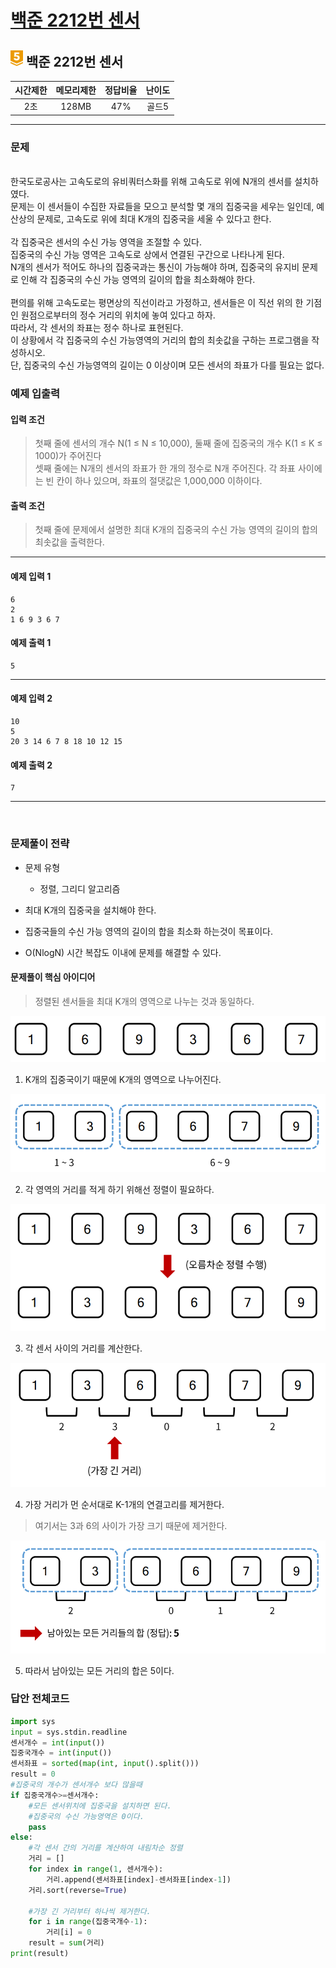 
# [백준 2212번 센서](https://www.acmicpc.net/problem/2212)

## <img src="https://raw.githubusercontent.com/gudals-kim/Studyroom/0c61bf1ad9b6434ff624dbab4012654df8c92b01/codingtest/img/rank/gold_5.svg" width="20">  백준 2212번 센서 


| 시간제한 | 메모리제한 | 정답비율 | 난이도 | 
|:----:|:-----:|:----:|:---:|
|  2초  | 128MB | 47%  | 골드5  |

---

### 문제


<br> 한국도로공사는 고속도로의 유비쿼터스화를 위해 고속도로 위에 N개의 센서를 설치하였다.
<br>  문제는 이 센서들이 수집한 자료들을 모으고 분석할 몇 개의 집중국을 세우는 일인데, 예산상의 문제로, 고속도로 위에 최대 K개의 집중국을 세울 수 있다고 한다.
<br> 
<br> 각 집중국은 센서의 수신 가능 영역을 조절할 수 있다.
<br> 집중국의 수신 가능 영역은 고속도로 상에서 연결된 구간으로 나타나게 된다.
<br> N개의 센서가 적어도 하나의 집중국과는 통신이 가능해야 하며, 집중국의 유지비 문제로 인해 각 집중국의 수신 가능 영역의 길이의 합을 최소화해야 한다.
<br> 
<br> 편의를 위해 고속도로는 평면상의 직선이라고 가정하고, 센서들은 이 직선 위의 한 기점인 원점으로부터의 정수 거리의 위치에 놓여 있다고 하자.
<br> 따라서, 각 센서의 좌표는 정수 하나로 표현된다.
<br> 이 상황에서 각 집중국의 수신 가능영역의 거리의 합의 최솟값을 구하는 프로그램을 작성하시오.
<br> 단, 집중국의 수신 가능영역의 길이는 0 이상이며 모든 센서의 좌표가 다를 필요는 없다.


### 예제 입출력

#### 입력 조건
> 첫째 줄에 센서의 개수 N(1 ≤ N ≤ 10,000), 둘째 줄에 집중국의 개수 K(1 ≤ K ≤ 1000)가 주어진다  <br> 
> 셋째 줄에는 N개의 센서의 좌표가 한 개의 정수로 N개 주어진다. 각 좌표 사이에는 빈 칸이 하나 있으며, 좌표의 절댓값은 1,000,000 이하이다.  <br> 
#### 출력 조건
> 첫째 줄에 문제에서 설명한 최대 K개의 집중국의 수신 가능 영역의 길이의 합의 최솟값을 출력한다. <br>

---

#### 예제 입력 1
```
6
2
1 6 9 3 6 7
```
#### 예제 출력 1
```
5
```

---

#### 예제 입력 2
```
10
5
20 3 14 6 7 8 18 10 12 15
```
#### 예제 출력 2
```
7
```

---


<br>

### 문제풀이 전략
- 문제 유형
  - 정렬, 그리디 알고리즘

- 최대 K개의 집중국을 설치해야 한다.
- 집중국들의 수신 가능 영역의 길이의 합을 최소화 하는것이 목표이다.
- O(NlogN) 시간 복잡도 이내에 문제를 해결할 수 있다.

#### 문제풀이 핵심 아이디어
> 정렬된 센서들을 최대 K개의 영역으로 나누는 것과 동일하다.

<img src="https://github.com/gudals-kim/Studyroom/blob/delevlop/codingtest/img/backjoon_2212_1.png?raw=true">

1. K개의 집중국이기 때문에 K개의 영역으로 나누어진다.

<img src="https://github.com/gudals-kim/Studyroom/blob/delevlop/codingtest/img/backjoon_2212_2.png?raw=true">

2. 각 영역의 거리를 적게 하기 위해선 정렬이 필요하다.

<img src="https://github.com/gudals-kim/Studyroom/blob/delevlop/codingtest/img/backjoon_2212_3.png?raw=true">

3. 각 센서 사이의 거리를 계산한다.

<img src="https://github.com/gudals-kim/Studyroom/blob/delevlop/codingtest/img/backjoon_2212_4.png?raw=true">

4. 가장 거리가 먼 순서대로 K-1개의 연결고리를 제거한다.
>여기서는 3과 6의 사이가 가장 크기 때문에 제거한다.

<img src="https://github.com/gudals-kim/Studyroom/blob/delevlop/codingtest/img/backjoon_2212_5.png?raw=true">

5. 따라서 남아있는 모든 거리의 합은 5이다.

### 답안 전체코드

```py
import sys
input = sys.stdin.readline
센서개수 = int(input())
집중국개수 = int(input())
센서좌표 = sorted(map(int, input().split()))
result = 0
#집중국의 개수가 센서개수 보다 많을때
if 집중국개수>=센서개수:
    #모든 센서위치에 집중국을 설치하면 된다.
    #집중국의 수신 가능영역은 0이다.
    pass
else:
    #각 센서 간의 거리를 계산하여 내림차순 정렬
    거리 = []
    for index in range(1, 센서개수):
        거리.append(센서좌표[index]-센서좌표[index-1])
    거리.sort(reverse=True)

    #가장 긴 거리부터 하나씩 제거한다.
    for i in range(집중국개수-1):
        거리[i] = 0
    result = sum(거리)
print(result)
```
